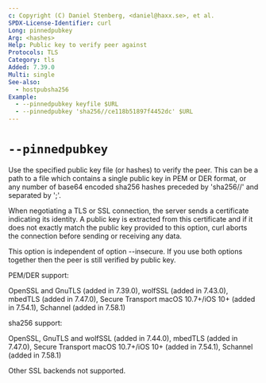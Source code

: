 ```yaml
---
c: Copyright (C) Daniel Stenberg, <daniel@haxx.se>, et al.
SPDX-License-Identifier: curl
Long: pinnedpubkey
Arg: <hashes>
Help: Public key to verify peer against
Protocols: TLS
Category: tls
Added: 7.39.0
Multi: single
See-also:
  - hostpubsha256
Example:
  - --pinnedpubkey keyfile $URL
  - --pinnedpubkey 'sha256//ce118b51897f4452dc' $URL
---
```


# `--pinnedpubkey`

Use the specified public key file (or hashes) to verify the peer. This can be
a path to a file which contains a single public key in PEM or DER format, or
any number of base64 encoded sha256 hashes preceded by 'sha256//' and
separated by ';'.

When negotiating a TLS or SSL connection, the server sends a certificate
indicating its identity. A public key is extracted from this certificate and
if it does not exactly match the public key provided to this option, curl
aborts the connection before sending or receiving any data.

This option is independent of option --insecure. If you use both options
together then the peer is still verified by public key.

PEM/DER support:

OpenSSL and GnuTLS (added in 7.39.0), wolfSSL (added in 7.43.0), mbedTLS
(added in 7.47.0), Secure Transport macOS 10.7+/iOS 10+ (added in 7.54.1),
Schannel (added in 7.58.1)

sha256 support:

OpenSSL, GnuTLS and wolfSSL (added in 7.44.0), mbedTLS (added in 7.47.0),
Secure Transport macOS 10.7+/iOS 10+ (added in 7.54.1), Schannel
(added in 7.58.1)

Other SSL backends not supported.
